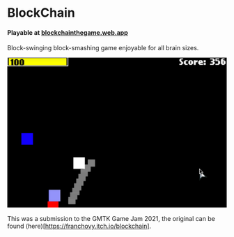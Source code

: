 # BlockChain

#### Playable at [blockchainthegame.web.app](https://blockchainthegame.web.app)

Block-swinging block-smashing game enjoyable for all brain sizes.

![Alt Text](https://github.com/Franchovy/BlockChain/blob/master/blockchain.gif)

This was a submission to the GMTK Game Jam 2021, the original can be found (here)[https://franchovy.itch.io/blockchain].

